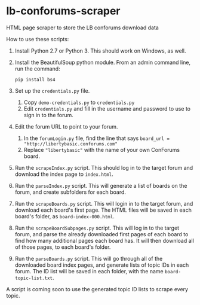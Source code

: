 # lb-conforums-scraper
HTML page scraper to store the LB conforums download data

How to use these scripts:

1. Install Python 2.7 or Python 3.  This should work on Windows, as well.
2. Install the BeautifulSoup python module.  From an admin command line, run the command:

    `pip install bs4`
3. Set up the `credentials.py` file.
    1. Copy `demo-credentials.py` to `credentials.py`
    2. Edit `credentials.py` and fill in the username and password to use to sign in to the forum.
4. Edit the forum URL to point to your forum.
    1. In the `forumLogin.py` file, find the line that says `board_url = "http://libertybasic.conforums.com"`
    2. Replace `"libertybasic"` with the name of your own ConForums board.
5. Run the `scrapeIndex.py` script.  This should log in to the target forum and download the index page to `index.html`.
6. Run the `parseIndex.py` script.  This will generate a list of boards on the forum, and create subfolders for each board.
7. Run the `scrapeBoards.py` script.  This will login in to the target forum, and download each board's first page.  The HTML files will be saved in each board's folder, as `board-index-000.html`.
8. Run the `scrapeBoardSubpages.py` script.  This will log in to the target forum, and parse the already downloaded first pages of each board to find how many additional pages each board has.  It will then download all of those pages, to each board's folder.
9. Run the `parseBoards.py` script.  This will go through all of the downloaded board index pages, and generate lists of topic IDs in each forum.  The ID list will be saved in each folder, with the name `board-topic-list.txt`.

A script is coming soon to use the generated topic ID lists to scrape every topic.
